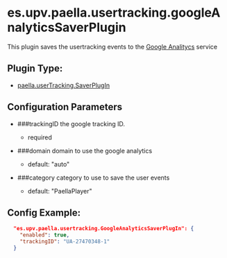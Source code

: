 # es.upv.paella.usertracking.googleAnalyticsSaverPlugin

This plugin saves the usertracking events to the [Google Analitycs](https://www.google.es/intl/es/analytics/) service

## Plugin Type:
- [paella.userTracking.SaverPlugIn](../plugin_type.md)

## Configuration Parameters

* ###trackingID
	the google tracking ID.
	- required

* ###domain
	domain to use the google analytics
	- default: "auto"

* ###category
	category to use to save the user events
  - default: "PaellaPlayer"


## Config Example:

```json
  "es.upv.paella.usertracking.GoogleAnalyticsSaverPlugIn": {
    "enabled": true,
    "trackingID": "UA-27470348-1"
  }
```
